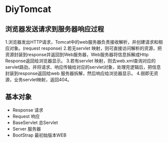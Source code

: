 # DiyTomcat

## 浏览器发送请求到服务器响应过程

1.浏览器发出HTTP请求，Tomcat中的web服务器负责接收解析，并创建请求和相应对象。(request response)
2.若无servlet 映射，则可直接访问解析的资源，把资源封装到response并返回到Web服务器，Web服务器将信息拆解成Http Response返回给浏览器显示。
3.若有servlet 映射，则去web.xml查询对应的servlet路劲，并将请求、响应传输给对应的servlet对象，处理完逻辑后，把信息封装到response返回给web
服务器拆解，然后响应给浏览器显示。
4.弱即无资源，业务servlet映射，返回404。

## 基本对象

- Response 请求
- Request 响应
- BaseServlet 总Servlet
- Server 服务器
- BootStrap 最初始版本WEB


